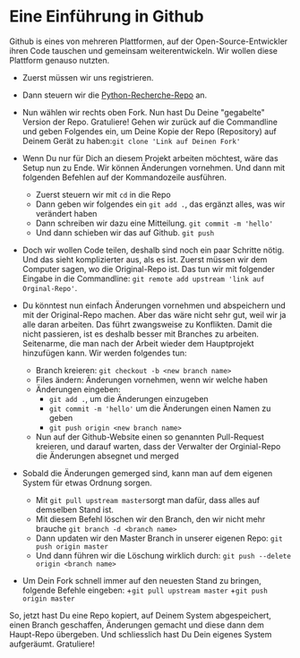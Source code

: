 # Eine Einführung in Github

Github is eines von mehreren Plattformen, auf der Open-Source-Entwickler
ihren Code tauschen und gemeinsam weiterentwickeln. Wir wollen diese
Plattform genauso nutzten.

- Zuerst müssen wir uns registrieren.

- Dann steuern wir die [Python-Recherche-Repo](https://github.com/barjacks/pythonrecherche)
an.

- Nun wählen wir rechts oben Fork. Nun hast Du Deine "gegabelte" Version der
Repo. Gratuliere! Gehen wir zurück auf die Commandline und geben Folgendes ein,
um Deine Kopie der Repo (Repository) auf Deinem Gerät zu haben:```git clone
'Link auf Deinen Fork'```

- Wenn Du nur für Dich an diesem Projekt arbeiten möchtest, wäre das Setup
nun zu Ende. Wir können Änderungen vornehmen. Und dann mit folgenden Befehlen
auf der Kommandozeile ausführen.

    + Zuerst steuern wir mit ```cd``` in die Repo
    + Dann geben wir folgendes ein ```git add .```, das ergänzt alles, was wir
    verändert haben
    + Dann schreiben wir dazu eine Mitteilung. ```git commit -m 'hello'```
    + Und dann schieben wir das auf Github. ```git push```

- Doch wir wollen Code teilen, deshalb sind noch ein paar Schritte nötig. Und
das sieht komplizierter aus, als es ist. Zuerst müssen wir dem Computer sagen,
wo die Original-Repo ist. Das tun wir mit folgender Eingabe in die
Commandline: ```git remote add upstream 'link auf Orginal-Repo'```.

- Du könntest nun einfach Änderungen vornehmen und abspeichern und mit der
Original-Repo machen. Aber das wäre nicht sehr gut, weil wir ja alle daran
arbeiten. Das führt zwangsweise zu Konflikten. Damit die nicht passieren, ist
es deshalb besser mit Branches zu arbeiten. Seitenarme, die man nach
der Arbeit wieder dem Hauptprojekt hinzufügen kann. Wir werden folgendes tun:
    + Branch kreieren: ```git checkout -b <new branch name>```
    + Files ändern: Änderungen vornehmen, wenn wir welche haben
    + Änderungen eingeben:
        - ```git add .```, um die Änderungen einzugeben
        - ```git commit -m 'hello'``` um die Änderungen einen Namen zu geben
        - ```git push origin <new branch name>```
    + Nun auf der Github-Website einen so genannten Pull-Request kreieren, und
    darauf warten, dass der Verwalter der Orginial-Repo die Änderungen absegnet
    und merged

- Sobald die Änderungen gemerged sind, kann man auf dem eigenen System für etwas
Ordnung sorgen.
    + Mit  ```git pull upstream master```sorgt man dafür, dass alles auf
    demselben Stand ist.
    + Mit diesem Befehl löschen wir den Branch, den wir nicht mehr
    brauche ```git branch -d <branch name>```
    + Dann updaten wir den Master Branch in unserer eigenen
    Repo: ```git push origin master```
    + Und dann führen wir die Löschung wirklich durch: ```git push --delete
    origin <branch name>```
    
- Um Dein Fork schnell immer auf den neuesten Stand zu bringen, folgende
Befehle eingeben:
    +```git pull upstream master```
    +```git push origin master```

So, jetzt hast Du eine Repo kopiert, auf Deinem System abgespeichert, einen
Branch geschaffen, Änderungen gemacht und diese dann dem Haupt-Repo übergeben.
Und schliesslich hast Du Dein eigenes System aufgeräumt. Gratuliere!
